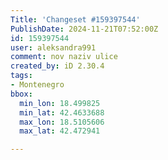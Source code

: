 ```yaml
---
Title: 'Changeset #159397544'
PublishDate: 2024-11-21T07:52:00Z
id: 159397544
user: aleksandra991
comment: nov naziv ulice
created_by: iD 2.30.4
tags:
- Montenegro
bbox:
  min_lon: 18.499825
  min_lat: 42.4633688
  max_lon: 18.5105606
  max_lat: 42.472941

---
```


